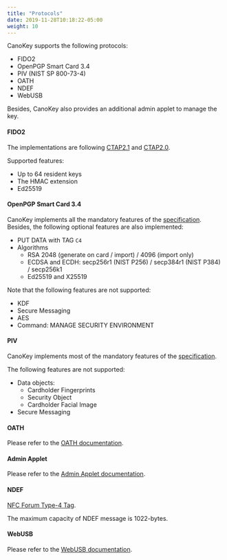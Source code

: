 ```yaml
---
title: "Protocols"
date: 2019-11-28T10:18:22-05:00
weight: 10
---
```


CanoKey supports the following protocols:

- FIDO2
- OpenPGP Smart Card 3.4
- PIV (NIST SP 800-73-4)
- OATH
- NDEF
- WebUSB

Besides, CanoKey also provides an additional admin applet to manage the key.

#### FIDO2

The implementations are following [CTAP2.1](https://fidoalliance.org/specs/fido-v2.1-ps-20210615/fido-client-to-authenticator-protocol-v2.1-ps-errata-20220621.html) and [CTAP2.0](https://fidoalliance.org/specs/fido-v2.0-ps-20190130/fido-client-to-authenticator-protocol-v2.0-ps-20190130.html).

Supported features:

- Up to 64 resident keys
- The HMAC extension
- Ed25519

#### OpenPGP Smart Card 3.4

CanoKey implements all the mandatory features of the [specification](https://gnupg.org/ftp/specs/OpenPGP-smart-card-application-3.4.pdf). Besides, the following optional features are also implemented:

- PUT DATA with TAG `C4`
- Algorithms
  - RSA 2048 (generate on card / import) / 4096 (import only)
  - ECDSA and ECDH: secp256r1 (NIST P256) / secp384r1 (NIST P384) / secp256k1
  - Ed25519 and X25519

Note that the following features are not supported:

- KDF
- Secure Messaging
- AES
- Command: MANAGE SECURITY ENVIRONMENT

#### PIV

CanoKey implements most of the mandatory features of the [specification](https://nvlpubs.nist.gov/nistpubs/SpecialPublications/NIST.SP.800-73-4.pdf).

The following features are not supported:

- Data objects:
  - Cardholder Fingerprints
  - Security Object
  - Cardholder Facial Image
- Secure Messaging

#### OATH

Please refer to the [OATH documentation](oath/).

#### Admin Applet

Please refer to the [Admin Applet documentation](admin/).

#### NDEF

[NFC Forum Type-4 Tag](http://apps4android.org/nfc-specifications/NFCForum-TS-Type-4-Tag_2.0.pdf).

The maximum capacity of NDEF message is 1022-bytes.

#### WebUSB

Please refer to the [WebUSB documentation](webusb/).
